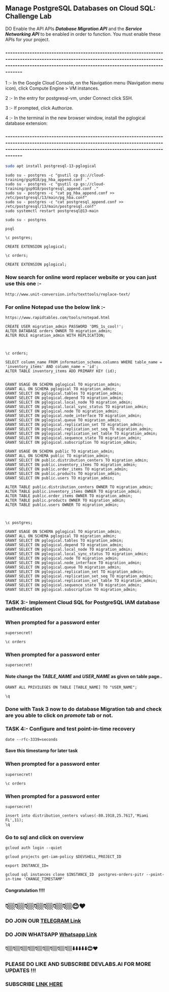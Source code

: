 ## Manage PostgreSQL Databases on Cloud SQL: Challenge Lab


DO Enable the API APIs ***Database Migration API*** and the ***Service Networking API*** to be enabled in order to function. You must enable these APIs for your project.

### ----------------------------------------------------------------------------------------------------------------------------------------------------------------------------------------------------------

1 :- In the Google Cloud Console, on the Navigation menu (Navigation menu icon), click Compute Engine > VM instances.

2 :- In the entry for postgresql-vm, under Connect click SSH.

3 :- If prompted, click Authorize.

4 :- In the terminal in the new browser window, install the pglogical database extension:

### ----------------------------------------------------------------------------------------------------------------------------------------------------------------------------------------------------------

```bash
sudo apt install postgresql-13-pglogical
```

```
sudo su - postgres -c "gsutil cp gs://cloud-training/gsp918/pg_hba_append.conf ."
sudo su - postgres -c "gsutil cp gs://cloud-training/gsp918/postgresql_append.conf ."
sudo su - postgres -c "cat pg_hba_append.conf >> /etc/postgresql/13/main/pg_hba.conf"
sudo su - postgres -c "cat postgresql_append.conf >> /etc/postgresql/13/main/postgresql.conf"
sudo systemctl restart postgresql@13-main
```

```
sudo su - postgres
```
```
psql
```

```
\c postgres;
```

```
CREATE EXTENSION pglogical;
```
```
\c orders;
```
```
CREATE EXTENSION pglogical;
```

### Now search for online word replacer website or you can just use this one  :-

```
http://www.unit-conversion.info/texttools/replace-text/
```

### For online Notepad use the below link :- 
```
https://www.rapidtables.com/tools/notepad.html
```

```
CREATE USER migration_admin PASSWORD 'DMS_1s_cool!';
ALTER DATABASE orders OWNER TO migration_admin;
ALTER ROLE migration_admin WITH REPLICATION;



\c orders;

SELECT column_name FROM information_schema.columns WHERE table_name = 'inventory_items' AND column_name = 'id';
ALTER TABLE inventory_items ADD PRIMARY KEY (id);


GRANT USAGE ON SCHEMA pglogical TO migration_admin;
GRANT ALL ON SCHEMA pglogical TO migration_admin;
GRANT SELECT ON pglogical.tables TO migration_admin;
GRANT SELECT ON pglogical.depend TO migration_admin;
GRANT SELECT ON pglogical.local_node TO migration_admin;
GRANT SELECT ON pglogical.local_sync_status TO migration_admin;
GRANT SELECT ON pglogical.node TO migration_admin;
GRANT SELECT ON pglogical.node_interface TO migration_admin;
GRANT SELECT ON pglogical.queue TO migration_admin;
GRANT SELECT ON pglogical.replication_set TO migration_admin;
GRANT SELECT ON pglogical.replication_set_seq TO migration_admin;
GRANT SELECT ON pglogical.replication_set_table TO migration_admin;
GRANT SELECT ON pglogical.sequence_state TO migration_admin;
GRANT SELECT ON pglogical.subscription TO migration_admin;

GRANT USAGE ON SCHEMA public TO migration_admin;
GRANT ALL ON SCHEMA public TO migration_admin;
GRANT SELECT ON public.distribution_centers TO migration_admin;
GRANT SELECT ON public.inventory_items TO migration_admin;
GRANT SELECT ON public.order_items TO migration_admin;
GRANT SELECT ON public.products TO migration_admin;
GRANT SELECT ON public.users TO migration_admin;

ALTER TABLE public.distribution_centers OWNER TO migration_admin;
ALTER TABLE public.inventory_items OWNER TO migration_admin;
ALTER TABLE public.order_items OWNER TO migration_admin;
ALTER TABLE public.products OWNER TO migration_admin;
ALTER TABLE public.users OWNER TO migration_admin;



\c postgres;

GRANT USAGE ON SCHEMA pglogical TO migration_admin;
GRANT ALL ON SCHEMA pglogical TO migration_admin;
GRANT SELECT ON pglogical.tables TO migration_admin;
GRANT SELECT ON pglogical.depend TO migration_admin;
GRANT SELECT ON pglogical.local_node TO migration_admin;
GRANT SELECT ON pglogical.local_sync_status TO migration_admin;
GRANT SELECT ON pglogical.node TO migration_admin;
GRANT SELECT ON pglogical.node_interface TO migration_admin;
GRANT SELECT ON pglogical.queue TO migration_admin;
GRANT SELECT ON pglogical.replication_set TO migration_admin;
GRANT SELECT ON pglogical.replication_set_seq TO migration_admin;
GRANT SELECT ON pglogical.replication_set_table TO migration_admin;
GRANT SELECT ON pglogical.sequence_state TO migration_admin;
GRANT SELECT ON pglogical.subscription TO migration_admin;
```


### TASK 3:- Implement Cloud SQL for PostgreSQL IAM database authentication


### When prompted for a password enter 
```
supersecret!
```

```
\c orders
```
### When prompted for a password enter 
```
supersecret!
```



#### Note change the ***TABLE_NAME*** and ***USER_NAME*** as given on table page..
```
GRANT ALL PRIVILEGES ON TABLE [TABLE_NAME] TO "USER_NAME";

\q
```

### Done with Task 3 now to do database Migration tab and check are you able to click on ***promote*** tab or not.

### TASK 4:- Configure and test point-in-time recovery

```
date --rfc-3339=seconds
```

#### Save this timestamp for later task

### When prompted for a password enter 
```
supersecret!
```

```
\c orders
```
### When prompted for a password enter 
```
supersecret!
```

```
insert into distribution_centers values(-80.1918,25.7617,'Miami FL',11);
\q
```

### Go to sql and click on overview 

```
gcloud auth login --quiet

gcloud projects get-iam-policy $DEVSHELL_PROJECT_ID
```
```
export INSTANCE_ID=
```

```
gcloud sql instances clone $INSTANCE_ID  postgres-orders-pitr --point-in-time 'CHANGE_TIMESTAMP'
```

#### 

#### Congratulation !!!!
## 👇🏼👇🏼👇🏼👇🏼👇🏼👇🏼👇🏼😊❤️
### DO JOIN OUR [TELEGRAM Link](https://t.me/+VsYwuNuMI9NiNzM9) 
### DO JOIN WHATSAPP [Whatsapp Link](https://chat.whatsapp.com/BeGG0HXiM469i3WFMgm4qs)
### 👇🏼👇🏼👇🏼👇🏼👇🏼👇🏼👇🏼👇🏼👇🏼⬇️⬇️⬇️⬇️⬇️😊❤️
### PLEASE DO LIKE AND SUBSCRIBE DEVLABS.AI FOR MORE UPDATES !!!
### SUBSCRIBE [LINK HERE](https://www.youtube.com/channel/UCVFPYmP2CZvVmICxw7YHT8A)


